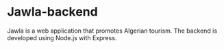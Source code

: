# Jawla-backend

Jawla is a web application that promotes Algerian tourism. The backend is developed using Node.js with Express.
